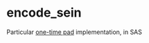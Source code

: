 # encode_sein
Particular [one-time pad](https://en.wikipedia.org/wiki/One-time_pad) implementation, in SAS
